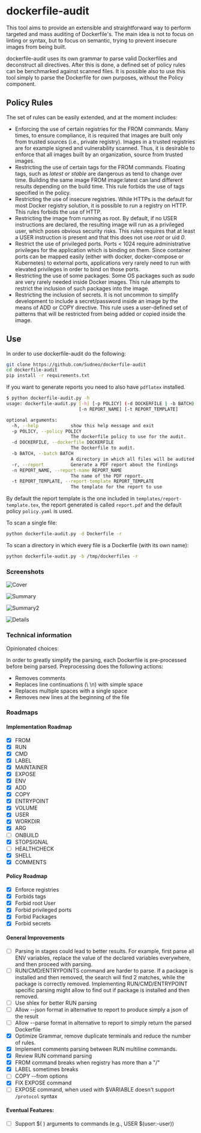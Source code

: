 # dockerfile-audit

This tool aims to provide an extensible and straightforward way to perform targeted and mass auditing of Dockerfile's.
The main idea is not to focus on linting or syntax, but to focus on semantic, trying to prevent insecure images from being built.

dockerfile-audit uses its own grammar to parse valid Dockerfiles and deconstruct all directives. After this is done, a 
defined set of policy rules can be benchmarked against scanned files. It is possible also to use this tool simply to parse 
the Dockerfile for own purposes, without the Policy component.

## Policy Rules

The set of rules can be easily extended, and at the moment includes:

* Enforcing the use of certain registries for the FROM commands. Many times, to ensure compliance, it is required that
images are built only from trusted sources (i.e., private registry). Images in a trusted registries are for example signed
and vulnerability scanned. Thus, it is desirable to enforce that all images built by an organization, source from trusted 
images.
* Restricting the use of certain tags for the FROM commands. Floating tags, such as *latest* or *stable* are dangerous as
tend to change over time. Building the same image FROM image:latest can land different results depending on the build time.
This rule forbids the use of tags specified in the policy.
* Restricting the use of insecure registries. While HTTPs is the default for most Docker registry solution, it is possible
to run a registry on HTTP. This rules forbids the use of HTTP.
* Restricting the image from running as root. By default, if no USER instructions are declared, the resulting image will
run as a privileged user, which poses obvious security risks. This rules requires that at least a USER instruction is present
and that this does not use *root* or uid *0*.
* Restrict the use of privileged ports. Ports < 1024 require administrative privileges for the application which is binding
on them. Since container ports can be mapped easily (either with docker, docker-compose or Kubernetes) to external ports,
applications very rarely need to run with elevated privileges in order to bind on those ports.
* Restricting the use of some packages. Some OS packages such as *sudo* are very rarely needed inside Docker images. This rule
attempts to restrict the inclusion of such packages into the image.
* Restricting the inclusion of secrets. It is not uncommon to simplify development to include a secret/password inside
an image by the means of ADD or COPY directive. This rule uses a user-defined set of patterns that will be restricted from
being added or copied inside the image.

## Use

In order to use dockerfile-audit do the following:

```bash
git clone https://github.com/Sudneo/dockerfile-audit
cd dockerfile-audit
pip install -r requirements.txt
```

If you want to generate reports you need to also have `pdflatex` installed.

```bash
$ python dockerfile-audit.py -h
usage: dockerfile-audit.py [-h] [-p POLICY] (-d DOCKERFILE | -b BATCH) [-r]
                           [-n REPORT_NAME] [-t REPORT_TEMPLATE]

optional arguments:
  -h, --help            show this help message and exit
  -p POLICY, --policy POLICY
                        The dockerfile policy to use for the audit.
  -d DOCKERFILE, --dockerfile DOCKERFILE
                        The Dockerfile to audit.
  -b BATCH, --batch BATCH
                        A directory in which all files will be audited.
  -r, --report          Generate a PDF report about the findings
  -n REPORT_NAME, --report-name REPORT_NAME
                        The name of the PDF report.
  -t REPORT_TEMPLATE, --report-template REPORT_TEMPLATE
                        The template for the report to use
```

By default the report template is the one included in `templates/report-template.tex`, the report generated is called
`report.pdf` and the default policy `policy.yaml` is used.

To scan a single file:

```bash
python dockerfile-audit.py -d Dockerfile -r
```

To scan a directory in which every file is a Dockerfile (with its own name):

```bash
python dockerfile-audit.py -b /tmp/dockerfiles -r
```

### Screenshots

![Cover](docs/images/cover.png)

![Summary](docs/images/summary.png)

![Summary2](docs/images/summary2.png)

![Details](docs/images/details.png)

### Technical information

Opinionated choices:

In order to greatly simplify the parsing, each Dockerfile is pre-processed before being parsed.
Preprocessing does the following actions:
* Removes comments
* Replaces line continuations (\ \n) with simple space
* Replaces multiple spaces with a single space
* Removes new lines at the beginning of the file

### Roadmaps

#### Implementation Roadmap

- [X] FROM
- [X] RUN
- [X] CMD
- [X] LABEL
- [X] MAINTAINER
- [X] EXPOSE
- [X] ENV
- [X] ADD
- [X] COPY
- [X] ENTRYPOINT
- [X] VOLUME
- [X] USER
- [X] WORKDIR
- [X] ARG
- [ ] ONBUILD
- [X] STOPSIGNAL
- [ ] HEALTHCHECK
- [X] SHELL
- [X] COMMENTS

#### Policy Roadmap

- [X] Enforce registries
- [X] Forbids tags
- [X] Forbid root User
- [X] Forbid privileged ports
- [X] Forbid Packages
- [X] Forbid secrets

#### General Improvements

- [ ] Parsing in stages could lead to better results. For example, first parse all ENV variables, replace
the value of the declared variables everywhere, and then proceed with parsing.
- [ ] RUN/CMD/ENTRYPOINTS command are harder to parse. If a package is installed and then removed, the search will
find 2 matches, while the package is correctly removed. Implementing RUN/CMD/ENTRYPOINT specific parsing might
allow to find out if package is installed and then removed.
- [ ] Use shlex for better RUN parsing
- [ ] Allow --json format in alternative to report to produce simply a json of the result
- [ ] Allow --parse format in alternative to report to simply return the parsed Dockerfile
- [X] Optimize Grammar, remove duplicate terminals and reduce the number of rules.
- [X] Implement comments parsing between RUN multiline commands.
- [X] Review RUN command parsing
- [X] FROM command breaks when registry has more than a "/"
- [X] LABEL sometimes breaks
- [ ] COPY --from options
- [X] FIX EXPOSE command
- [ ] EXPOSE command, when used with $VARIABLE doesn't support `/protocol` syntax

#### Eventual Features:

- [ ] Support $( ) arguments to commands (e.g., USER $(user:-user))
